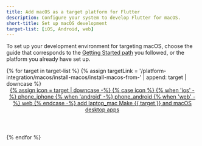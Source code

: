 ```yaml
---
title: Add macOS as a target platform for Flutter
description: Configure your system to develop Flutter for macOS.
short-title: Set up macOS development
target-list: [iOS, Android, web]
---
```


To set up your development environment for targeting macOS,
choose the guide that corresponds to the [Getting Started path][] you followed,
or the platform you already have set up.

<div class="card-grid">
{% for target in target-list %}
{% assign targetLink = '/platform-integration/macos/install-macos/install-macos-from-' | append: target | downcase %}
  <a class="card card-app-type card-macos" id="install-{{target | downcase}}" href="{{targetLink}}">
    <div class="card-body">
      <header class="card-title card-center">
        <span>
          {% assign icon = target | downcase -%}
          {% case icon %}
          {% when 'ios' -%}
            <span class="material-symbols">phone_iphone</span>
          {% when 'android' -%}
            <span class="material-symbols">phone_android</span>
          {% when 'web' -%}
            <span class="material-symbols">web</span>
          {% endcase -%}
          <span class="material-symbols">add</span>
          <span class="material-symbols">laptop_mac</span>
        </span>
        <span class="card-muted">
        Make {{ target }} and macOS desktop apps
        </span>
      </header>
    </div>
  </a>
{% endfor %}
</div>

[Getting Started path]: /get-started/install
